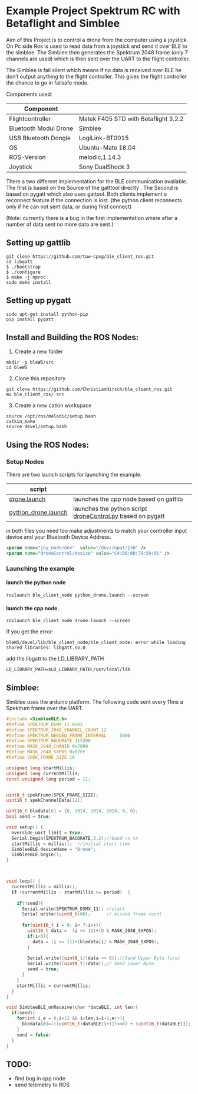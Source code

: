 # Example Project Spektrum RC with Betaflight and Simblee

Aim of this Project is to control a drone from the computer using a joystick. On Pc side Ros is used to read data from a joystick and send it over BLE to the simblee. The Simblee then generates the Spektrum 2048 frame (only 7 channels are used) which is then sent over the UART to the flight controller.

The Simblee is fail silent which means if no data is received over BLE he don’t output anything to the flight controller. This gives the flight controller the chance to go in failsafe mode.

Components used:

| Component  | |
| ------------- | ------------- |
| Flightcontroller | Matek F405 STD with Betaflight 3.2.2   |
| Bluetooth Modul Drone | Simblee |
| USB Bluetooth Dongle | LogiLink-BT0015 |
| OS | Ubuntu-Mate 18.04 |
| ROS-Version | melodic,1.14.3 |
| Joystick | Sony DualShock 3 |


There a two different implementation for the BLE communication available. The first is based on the Source of the gatttool directly . The Second is based on pygatt which also uses gattool. Both clients implement a reconnect feature if the connection is lost. (the python client reconnects only if he can not sent data, or during first connect)

(Note: currently there is a bug in the first implementation where after a number of data sent no more data are sent.) 

## Setting up gattlib
```
git clone https://github.com/tuw-cpsg/ble_client_ros.git
cd libgatt
$ ./bootstrap
$ ./configure
$ make -j`nproc`
sudo make install
```
## Setting up pygatt
```
sudo apt-get install python-pip
pip install pygatt
```
## Install and Building the ROS Nodes:

1. Create a new folder
```
mkdir -p bleWS/src
cd bleWS
```
2. Clone this repository 
```
git clone https://github.com/ChristianHirsch/ble_client_ros.git
mv ble_client_ros/ src
```
3. Create a new catkin workspace
```
source /opt/ros/melodic/setup.bash
catkin_make
source devel/setup.bash
```
## Using the ROS Nodes:
### Setup Nodes
There are two launch scripts for launching the example.

| script  | |
| ------------- | ------------- |
| [drone.launch](ble_client_node/launch/drone.launch) | launches the cpp node based on gattlib   |
| [python_drone.launch](ble_client_node/launch/python_drone.launch) | launches the python script [droneControl.py](ble_client_node/scripts/droneControl.py)  based on pygatt |

in both files you need too make adjustments to match your controller input device and your Bluetooth Device Address.
```xml
<param name="joy_node/dev"  value="/dev/input/js0" /> 
<param name="droneControl/device" value="C4:D0:0D:79:59:91" />
```
### Launching the example
#### launch the python node
```
roslaunch ble_client_node python_drone.launch --screen
``` 
#### launch the cpp node.
```
roslaunch ble_client_node drone.launch --screen
```

If you get the error:
```
bleWS/devel/lib/ble_client_node/ble_client_node: error while loading shared libraries: libgatt.so.0
```
add the libgatt to the LD_LIBRARY_PATH
```
LD_LIBRARY_PATH=$LD_LIBRARY_PATH:/usr/local/lib
```

## Simblee:
Simblee uses the arduino platform. The following code sent every 11ms a Spektrum frame over the UART.

```c
#include <SimbleeBLE.h>
#define SPEKTRUM_DSMX_11 0xb2
#define SPEKTRUM_2048_CHANNEL_COUNT 12
#define SPEKTRUM_NEEDED_FRAME_INTERVAL     5000
#define SPEKTRUM_BAUDRATE 115200
#define MASK_2048_CHANID 0x7800 
#define MASK_2048_SXPOS 0x07FF 
#define SPEK_FRAME_SIZE 16

unsigned long startMillis; 
unsigned long currentMillis;
const unsigned long period = 11; 


uint8_t spekFrame[SPEK_FRAME_SIZE];
uint16_t spekChannelData[12];

uint16_t bledata[6] = {0, 1024, 1024, 1024, 0, 0};
bool send = true;

void setup() {
  override_uart_limit = true; 
  Serial.begin(SPEKTRUM_BAUDRATE,3,2);//baud rx tx
  startMillis = millis();  //initial start time 
  SimbleeBLE.deviceName = "Drone";
  SimbleeBLE.begin();
}



void loop() {
  currentMillis = millis(); 
  if (currentMillis - startMillis >= period)  {
    
    if(!send){     
      Serial.write(SPEKTRUM_DSMX_11); //start 
      Serial.write((uint8_t)00);      // missed frame count
  
      for(uint16_t i = 0; i< 7;i++){
        uint16_t data =  (i << 11)+(0 & MASK_2048_SXPOS);
        if(i<6){
          data = (i << 11)+(bledata[i] & MASK_2048_SXPOS);
        }
        
        Serial.write((uint8_t)(data >> 8));//Send Upper Byte first
        Serial.write((uint8_t)(data));// Send Lower Byte
        send = true;
      }
    }
    startMillis = currentMillis; 
  }
}

void SimbleeBLE_onReceive(char *dataBLE, int len){
  if(send){ 
    for(int i,e = 0;i<12 && i<len;i=i+2,e++){
      bledata[e]=(((uint16_t)dataBLE[i+1])<<8) + (uint16_t)dataBLE[i]; // little Endien
    } 
    send = false;
  }
}
```
## TODO: 
* find bug in cpp node
* send telemetry to ROS  
